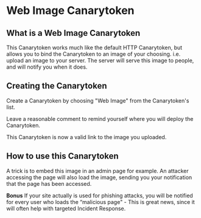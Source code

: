 # Web Image Canarytoken

## What is a Web Image Canarytoken

This Canarytoken works much like the default HTTP Canarytoken, but allows you to bind the Canarytoken to an image of your choosing. i.e. upload an image to your server. The server will serve this image to people, and will notify you when it does.

## Creating the Canarytoken

Create a Canarytoken by choosing "Web Image" from the Canarytoken's list.

Leave a reasonable comment to remind yourself where you will deploy the Canarytoken.

This Canarytoken is now a valid link to the image you uploaded.

## How to use this Canarytoken

A trick is to embed this image in an admin page for example. An attacker accessing the page will also load the image, sending you your notification that the page has been accessed.

**Bonus**
If your site actually is used for phishing attacks, you will be notified for every user who loads the “malicious page" - This is great news, since it will often help with targeted Incident Response.
